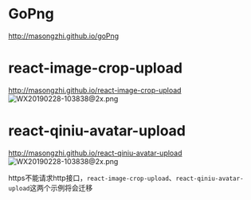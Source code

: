 GoPng
=====
http://masongzhi.github.io/goPng

react-image-crop-upload
=====
http://masongzhi.github.io/react-image-crop-upload
![WX20190228-103838@2x.png](https://upload-images.jianshu.io/upload_images/3708358-dd37c155ab2ac2d5.png?imageMogr2/auto-orient/strip%7CimageView2/2/w/1240)

react-qiniu-avatar-upload
=====
http://masongzhi.github.io/react-qiniu-avatar-upload
![WX20190228-103838@2x.png](https://upload-images.jianshu.io/upload_images/3708358-dd37c155ab2ac2d5.png?imageMogr2/auto-orient/strip%7CimageView2/2/w/1240)

https不能请求http接口，`react-image-crop-upload`、`react-qiniu-avatar-upload`这两个示例将会迁移
